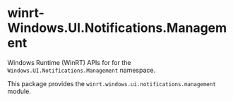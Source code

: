 <!-- warning: Please don't edit this file. It was automatically generated. -->

# winrt-Windows.UI.Notifications.Management

Windows Runtime (WinRT) APIs for for the `Windows.UI.Notifications.Management` namespace.

This package provides the `winrt.windows.ui.notifications.management` module.
